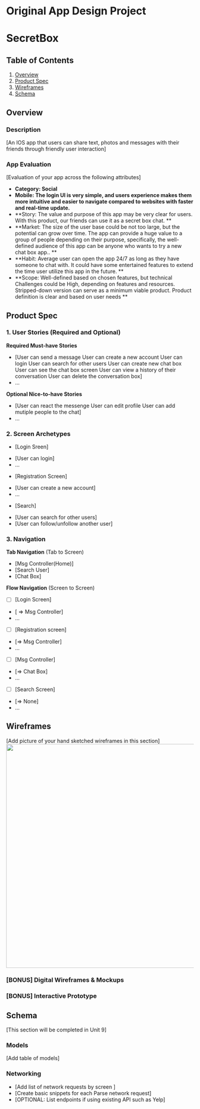 Original App Design Project 
===

# SecretBox

## Table of Contents

1. [Overview](#Overview)
2. [Product Spec](#Product-Spec)
3. [Wireframes](#Wireframes)
4. [Schema](#Schema)

## Overview

### Description

[An IOS app that users can share text, photos and messages with their friends through friendly user interaction]

### App Evaluation

[Evaluation of your app across the following attributes]
- **Category: Social**
- **Mobile: The login UI is very simple, and users experience makes them more intuitive and easier to navigate compared to websites with faster and real-time update.**
- **Story: The value and purpose of this app may be very clear for users. With this product, our friends can use it as a secret box chat. **
- **Market: The size of the user base could be not too large, but the potential can grow over time. The app can provide a huge value to a group of people depending on their purpose, specifically, the well-defined audience of this app can be anyone who wants to try a new chat box app..  **
- **Habit: Average user can open the app 24/7 as long as they have someone to chat with. It could have some entertained features to extend the time user utilize this app in the future. **
- **Scope: Well-defined based on chosen features, but technical Challenges could be High, depending on features and resources. Stripped-down version can serve as a minimum viable product. Product definition is clear and based on user needs **

## Product Spec

### 1. User Stories (Required and Optional)

**Required Must-have Stories**

* [User can send a message
User can create a new account
User can login
User can search for other users
User can create new chat box
User can see the chat box screen
User can view a history of their conversation
User can delete the conversation box]
* ...

**Optional Nice-to-have Stories**

* [User can react the messenge 
User can edit profile
User can add mutiple people to the chat]
* ...

### 2. Screen Archetypes

-  [Login Sreen]
* [User can login]
* ...
- [Registration Screen]
* [User can create a new account]
* ...
- [Search]
* [User can search for other users]
* [User can follow/unfollow another user]

### 3. Navigation

**Tab Navigation** (Tab to Screen)

* [Msg Controller(Home)]
* [Search User]
* [Chat Box]


**Flow Navigation** (Screen to Screen)

- [ ] [Login Screen]
* [ => Msg Controller]
* ...
- [ ] [Registration screen]
* [=> Msg Controller]
* ...
- [ ] [Msg Controller]
* [=> Chat Box]
* ...
- [ ] [Search Screen]
* [=> None]
* ...


## Wireframes

[Add picture of your hand sketched wireframes in this section]
<img src="YOUR_WIREFRAME_IMAGE_URL" width=600>

### [BONUS] Digital Wireframes & Mockups

### [BONUS] Interactive Prototype

## Schema 

[This section will be completed in Unit 9]

### Models

[Add table of models]

### Networking

- [Add list of network requests by screen ]
- [Create basic snippets for each Parse network request]
- [OPTIONAL: List endpoints if using existing API such as Yelp]
